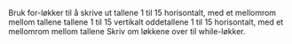 Bruk for-løkker til å skrive ut
tallene 1 til 15 horisontalt, med et mellomrom mellom tallene
tallene 1 til 15 vertikalt
oddetallene 1 til 15 horisontalt, med et mellomrom mellom tallene
Skriv om løkkene over til  while-løkker.